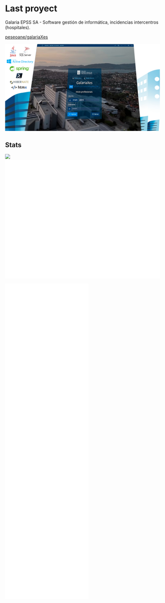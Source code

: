 # Last proyect
Galaria EPSS SA - Software gestión de informática, incidencias intercentros (hospitales).

[peseoane/galariaXes](https://github.com/peseoane/galariaXes)

![Último proyecto](https://github.com/peseoane/galariaXes/blob/main/src/main/resources/static/img/portadaLink.jpg?raw=true)

## Stats

![](https://wakapi.foxtrot-nas.synology.me/api/badge/peseoane/interval:today?label=month)
![](https://github.com/peseoane/peseoane/blob/master/renders/github-metrics.svg)


![Metrics](/github-metrics.svg)
